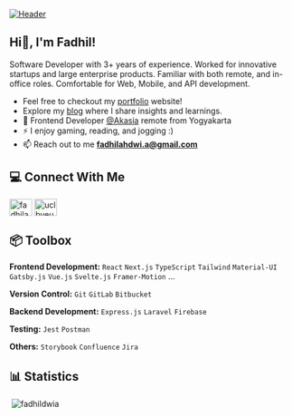 [![Header](https://github.com/fadhildwia/fadhildwia/blob/main/banner.jpg?raw=true "Header")](https://github.com/fadhildwia)

## Hi👋, I'm Fadhil!
Software Developer with 3+ years of experience. Worked for innovative startups and large enterprise products. Familiar with both remote, and in-office roles. Comfortable for Web, Mobile, and API development.

- Feel free to checkout my [portfolio](https://www.fadhilahdwia.com/) website!
- Explore my [blog](https://medium.com/@fadhilahdwi.a) where I share insights and learnings.
- 🏢 Frontend Developer [@Akasia](https://akasia.id/) remote from Yogyakarta
- ⚡ I enjoy gaming, reading, and jogging :)
- 📫 Reach out to me **fadhilahdwi.a@gmail.com**

## 💻 Connect With Me
<p align="left">
<a href="https://linkedin.com/in/fadhilahdwiananda/" target="blank"><img align="center" src="https://raw.githubusercontent.com/rahuldkjain/github-profile-readme-generator/master/src/images/icons/Social/linked-in-alt.svg" alt="fadhilahdwiananda/" height="30" width="40" /></a>
<a href="https://www.youtube.com/channel/UClBvEuTwUUNDpPW1WKedjnw" target="blank"><img align="center" src="https://raw.githubusercontent.com/rahuldkjain/github-profile-readme-generator/master/src/images/icons/Social/youtube.svg" alt="uclbveutwuundppw1wkedjnw" height="30" width="40" /></a>
</p>

<!-- ## 🛠️ Technologies & Tools
![](https://img.shields.io/badge/Code-JavaScript-informational?style=flat&color=informational&logo=javascript)
![](https://img.shields.io/badge/Code-TypeScript-informational?style=flat&color=informational)
![](https://img.shields.io/badge/Code-React-informational?style=flat&color=informational&logo=react)
![](https://img.shields.io/badge/Code-React_Native-informational?style=flat&color=informational&logo=react)
![](https://img.shields.io/badge/Code-Vue-informational?style=flat&color=informational&logo=vue.js)
![](https://img.shields.io/badge/Code-Nuxt-informational?style=flat&color=informational&logo=nuxtdotjs)
![](https://img.shields.io/badge/Code-Node-informational?style=flat&color=informational&logo=node.js)
![](https://img.shields.io/badge/Tool-Redux-informational?style=flat&color=warning&logo=redux)
![](https://img.shields.io/badge/Tool-SCSS-informational?style=flat&color=warning&logo=sass)
![](https://img.shields.io/badge/Tool-Jest-informational?style=flat&color=warning&logo=jest)
![](https://img.shields.io/badge/Tool-TailwindCSS-informational?style=flat&color=warning&logo=tailwindcss)
-->

## 📦 Toolbox

**Frontend Development:** `React` `Next.js` `TypeScript` `Tailwind` `Material-UI` `Gatsby.js` `Vue.js` `Svelte.js` `Framer-Motion` ...
 
**Version Control:** `Git` `GitLab` `Bitbucket`

**Backend Development:** `Express.js` `Laravel` `Firebase` 

**Testing:** `Jest` `Postman`

**Others:** `Storybook` `Confluence` `Jira`

## 📊 Statistics
<p>&nbsp;<img align="center" src="https://github-readme-stats.vercel.app/api?username=fadhildwia&show_icons=true&theme=onedark&locale=en" alt="fadhildwia" /></p>
